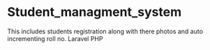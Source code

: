 # Student_managment_system
This includes students registration along with there photos and auto incrementing roll no.
Laravel PHP
